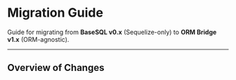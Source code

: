 # Migration Guide

Guide for migrating from **BaseSQL v0.x** (Sequelize-only) to **ORM Bridge v1.x** (ORM-agnostic).

---

## Overview of Changes
